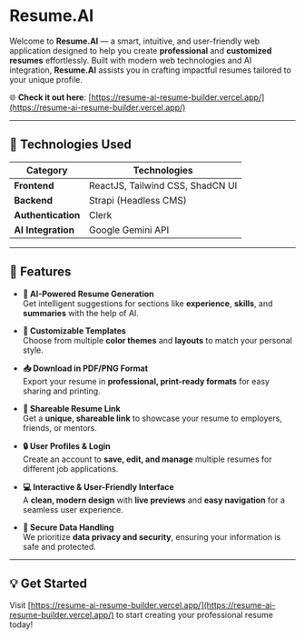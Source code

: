 # Resume.AI

Welcome to **Resume.AI** — a smart, intuitive, and user-friendly web application designed to help you create **professional** and **customized resumes** effortlessly. Built with modern web technologies and AI integration, **Resume.AI** assists you in crafting impactful resumes tailored to your unique profile.

🌐 **Check it out here**: [https://resume-ai-resume-builder.vercel.app/](https://resume-ai-resume-builder.vercel.app/)

---

## 🚀 Technologies Used

| Category           | Technologies                                      |
| ------------------ | ------------------------------------------------- |
| **Frontend**        | ReactJS, Tailwind CSS, ShadCN UI                  |
| **Backend**         | Strapi (Headless CMS)                             |
| **Authentication**  | Clerk                                            |
| **AI Integration**  | Google Gemini API                                 |

---

## 🌟 Features

- **🧠 AI-Powered Resume Generation**  
  Get intelligent suggestions for sections like **experience**, **skills**, and **summaries** with the help of AI.

- **🎨 Customizable Templates**  
  Choose from multiple **color themes** and **layouts** to match your personal style.

- **📥 Download in PDF/PNG Format**  
  Export your resume in **professional, print-ready formats** for easy sharing and printing.

- **🔗 Shareable Resume Link**  
  Get a **unique, shareable link** to showcase your resume to employers, friends, or mentors.

- **🔒 User Profiles & Login**  
  Create an account to **save, edit, and manage** multiple resumes for different job applications.

- **💻 Interactive & User-Friendly Interface**  
  A **clean, modern design** with **live previews** and **easy navigation** for a seamless user experience.

- **🔐 Secure Data Handling**  
  We prioritize **data privacy and security**, ensuring your information is safe and protected.

---

## 💡 Get Started

Visit [https://resume-ai-resume-builder.vercel.app/](https://resume-ai-resume-builder.vercel.app/) to start creating your professional resume today!
